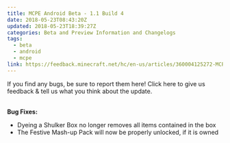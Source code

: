 ```yaml
---
title: MCPE Android Beta - 1.1 Build 4
date: 2018-05-23T08:43:20Z
updated: 2018-05-23T18:39:27Z
categories: Beta and Preview Information and Changelogs
tags:
  - beta
  - android
  - mcpe
link: https://feedback.minecraft.net/hc/en-us/articles/360004125272-MCPE-Android-Beta-1-1-Build-4
---
```


If you find any bugs, be sure to report them here! Click here to give us feedback & tell us what you think about the update.

\
**Bug Fixes:**

-   Dyeing a Shulker Box no longer removes all items contained in the box
-   The Festive Mash-up Pack will now be properly unlocked, if it is owned

<div>

 

</div>
